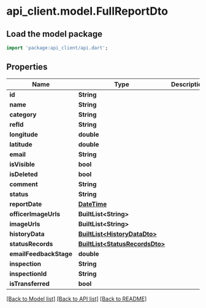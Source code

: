 # api_client.model.FullReportDto

## Load the model package
```dart
import 'package:api_client/api.dart';
```

## Properties
Name | Type | Description | Notes
------------ | ------------- | ------------- | -------------
**id** | **String** |  | 
**name** | **String** |  | 
**category** | **String** |  | 
**refId** | **String** |  | 
**longitude** | **double** |  | 
**latitude** | **double** |  | 
**email** | **String** |  | 
**isVisible** | **bool** |  | 
**isDeleted** | **bool** |  | 
**comment** | **String** |  | 
**status** | **String** |  | 
**reportDate** | [**DateTime**](DateTime.md) |  | 
**officerImageUrls** | **BuiltList&lt;String&gt;** |  | 
**imageUrls** | **BuiltList&lt;String&gt;** |  | 
**historyData** | [**BuiltList&lt;HistoryDataDto&gt;**](HistoryDataDto.md) |  | 
**statusRecords** | [**BuiltList&lt;StatusRecordsDto&gt;**](StatusRecordsDto.md) |  | 
**emailFeedbackStage** | **double** |  | 
**inspection** | **String** |  | [optional] 
**inspectionId** | **String** |  | [optional] 
**isTransferred** | **bool** |  | [optional] 

[[Back to Model list]](../README.md#documentation-for-models) [[Back to API list]](../README.md#documentation-for-api-endpoints) [[Back to README]](../README.md)



